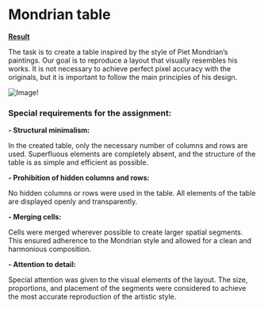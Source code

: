 # Mondrian table

**[Result](https://andrusi4ka.github.io/Mondrian-table/)**

The task is to create a table inspired by the style of Piet Mondrian’s paintings. Our goal is to reproduce a layout that visually resembles his works. It is not necessary to achieve perfect pixel accuracy with the originals, but it is important to follow the main principles of his design.

![Image!](/image/1.png)

### Special requirements for the assignment:

**- Structural minimalism:**

In the created table, only the necessary number of columns and rows are used. Superfluous elements are completely absent, and the structure of the table is as simple and efficient as possible.

**- Prohibition of hidden columns and rows:**

No hidden columns or rows were used in the table. All elements of the table are displayed openly and transparently.

**- Merging cells:**

Cells were merged wherever possible to create larger spatial segments. This ensured adherence to the Mondrian style and allowed for a clean and harmonious composition.

**- Attention to detail:**

Special attention was given to the visual elements of the layout. The size, proportions, and placement of the segments were considered to achieve the most accurate reproduction of the artistic style.
